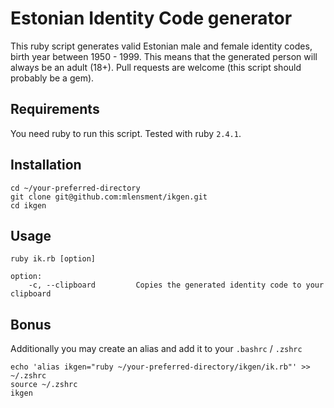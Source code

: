 # Estonian Identity Code generator
This ruby script generates valid Estonian male and female identity codes, birth year between 1950 - 1999. This means that the generated person will always be an adult (18+). Pull requests are welcome (this script should probably be a gem).

## Requirements
You need ruby to run this script. Tested with ruby ```2.4.1```.

## Installation
```
cd ~/your-preferred-directory
git clone git@github.com:mlensment/ikgen.git
cd ikgen
```

## Usage
```
ruby ik.rb [option]

option:
    -c, --clipboard         Copies the generated identity code to your clipboard
```

## Bonus
Additionally you may create an alias and add it to your `.bashrc` / `.zshrc`  
```
echo 'alias ikgen="ruby ~/your-preferred-directory/ikgen/ik.rb"' >> ~/.zshrc
source ~/.zshrc
ikgen
```
